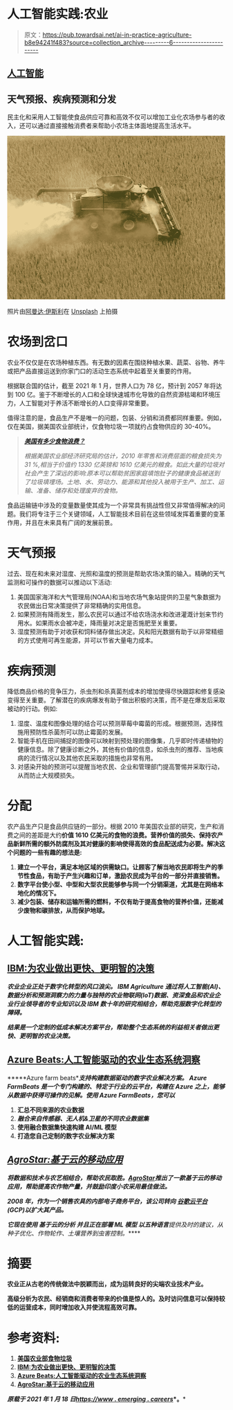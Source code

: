 # 人工智能实践:农业

> 原文：<https://pub.towardsai.net/ai-in-practice-agriculture-b8e94241f483?source=collection_archive---------6----------------------->

## [人工智能](https://towardsai.net/p/category/artificial-intelligence)

## 天气预报、疾病预测和分发

民主化和采用人工智能使食品供应可靠和高效不仅可以增加工业化农场参与者的收入，还可以通过直接接触消费者来帮助小农场主体面地提高生活水平。

![](img/9db0a352af7c8b5c0f760a92a0619992.png)

照片由[阿曼达·伊斯利](https://unsplash.com/@amandaeasley11?utm_source=unsplash&utm_medium=referral&utm_content=creditCopyText)在 [Unsplash](https://unsplash.com/s/photos/iot-agriculture?utm_source=unsplash&utm_medium=referral&utm_content=creditCopyText) 上拍摄

# 农场到岔口

农业不仅仅是在农场种植东西。有无数的因素在围绕种植水果、蔬菜、谷物、养牛或把产品直接运送到你家门口的活动生态系统中起着至关重要的作用。

根据联合国的估计，截至 2021 年 1 月，世界人口为 78 亿，预计到 2057 年将达到 100 亿。鉴于不断增长的人口和全球快速城市化导致的自然资源枯竭和环境压力，人工智能对于养活不断增长的人口变得非常重要。

值得注意的是，食品生产不是唯一的问题，包装、分销和消费都同样重要。例如，仅在美国，据美国农业部统计，仅食物垃圾一项就约占食物供应的 30-40%。

> [***美国有多少食物浪费？***](https://www.usda.gov/foodwaste/faqs)
> 
> *根据美国农业部经济研究局的估计，2010 年零售和消费层面的粮食损失为 31 %,相当于价值约 1330 亿英镑和 1610 亿美元的粮食。如此大量的垃圾对社会产生了深远的影响:原本可以帮助贫困家庭填饱肚子的健康食品被送到了垃圾填埋场。土地、水、劳动力、能源和其他投入被用于生产、加工、运输、准备、储存和处理废弃的食物。*

食品运输链中涉及的变量数量使其成为一个非常具有挑战性但又非常值得解决的问题。我们将专注于三个关键领域，人工智能技术目前在这些领域发挥着重要的变革作用，并且在未来具有广阔的发展前景。

# 天气预报

过去、现在和未来对湿度、光照和温度的预测是帮助农场决策的输入。精确的天气监测和可操作的数据可以推动以下活动:

1.  美国国家海洋和大气管理局(NOAA)和当地农场气象站提供的卫星气象数据为农民做出日常决策提供了非常精确的实用信息。
2.  如果预测有降雨发生，那么农民可以通过不给农场浇水和改进灌溉计划来节约用水。如果雨水会被冲走，降雨量对决定是否施肥至关重要。
3.  湿度预测有助于对收获和饲料储存做出决定。风和阳光数据有助于以非常精细的方式使用可再生能源，并可以节省大量电力成本。

# 疾病预测

降低商品价格的竞争压力，杀虫剂和杀真菌剂成本的增加使得尽快跟踪和修复感染变得至关重要。了解潜在的疾病爆发有助于做出积极的决策，而不是在爆发后采取被动的行动。例如:

1.  湿度、温度和图像处理的结合可以预测草莓中霉菌的形成。根据预测，选择性施用预防性杀菌剂可以防止霉菌的发展。
2.  智能手机在田间捕捉的图像可以映射到预处理的图像集，几乎即时传递植物的健康信息。除了健康诊断之外，其他有价值的信息，如杀虫剂的推荐、当地疾病的流行情况以及其他农民采取的措施也非常有用。
3.  对感染开始的预测可以提醒当地农民、企业和管理部门提高警惕并采取行动，从而防止大规模损失。

# 分配

农产品生产只是食品供应链的一部分。根据 2010 年美国农业部的研究，生产和消费之间的差距是大约[](https://www.usda.gov/foodwaste/faqs)****价值 1610 亿美元的食物的浪费。营养价值的损失、保持农产品新鲜所需的额外防腐剂及其对健康的影响使得高效的食品配送成为必要。解决这个问题的一些有趣的想法是:****

1.  **建立一个平台，满足本地区域的供需缺口。让顾客了解当地农民即将生产的季节性食品，有助于产生兴趣和订单，激励农民成为平台的一部分并直接销售。**
2.  **数字平台使小型、中型和大型农民能够参与同一个分销渠道，尤其是在网络本地化的情况下。**
3.  **减少包装、储存和运输所需的燃料，不仅有助于提高食物的营养价值，还能减少废物和碳排放，从而保护地球。**

# **人工智能实践:**

## **[IBM:为农业做出更快、更明智的决策](https://www.ibm.com/products/agriculture#:~:text=IBM%20Agriculture%20helps%20overcome%20obstacles,and%20decades%20of%20IBM%20research.)**

*****农业企业正处于数字化转型的风口浪尖。*** *IBM Agriculture 通过将人工智能(AI)、数据分析和预测洞察力的力量与独特的农业物联网(IoT)数据、资深食品和农业企业行业领导者的专业知识以及 IBM 数十年的研究相结合，帮助克服数字化转型的障碍。***

***结果是一个定制的低成本解决方案平台，帮助整个生态系统的利益相关者做出更快、更明智的农业决策。***

## **[Azure Beats:人工智能驱动的农业生态系统洞察](https://www.microsoft.com/en-in/campaign/azure-farmbeats/)**

*****Azure farm beats*******支持构建数据驱动的数字农业解决方案。*** *Azure FarmBeats 是一个专门构建的、特定于行业的云平台，构建在 Azure 之上，能够从数据中获得可操作的见解。使用 Azure FarmBeats，您可以****

1.  ****汇总不同来源的农业数据****
2.  ****融合来自传感器、无人机&卫星*的不同农业数据集***
3.  ****使用融合数据集快速构建 AI/ML 模型****
4.  ****打造您自己定制的数字农业解决方案****

## ***[AgroStar:基于云的移动应用](https://cloud.google.com/customers/agrostar)***

******将数据和技术与农艺相结合，帮助农民取胜。***[*AgroStar*](https://corporate.agrostar.in/)*推出了一款基于云的移动应用，帮助提高农作物产量，并鼓励印度小农采用最佳做法。****

****2008 年，作为一个销售农具的内部电子商务平台，该公司转向* [*谷歌云平台*](https://cloud.google.com/) *(GCP)以扩大其产品。****

****它现在使用* ***基于云的分析*** *并且正在部署* ***ML 模型*** *以五种语言***提供及时的建议，从种子优化、作物轮作、土壤营养到虫害控制。*****

# ****摘要****

****农业正从古老的传统做法中脱颖而出，成为运转良好的尖端农业技术产业。****

****高级分析为农民、经销商和消费者带来的价值是惊人的。及时访问信息可以保持较低的运营成本，同时增加收入并使流程高效可靠。****

# ****参考资料:****

1.  ****[美国农业部食物垃圾](https://www.usda.gov/foodwaste/faqs)****
2.  ****[IBM:为农业做出更快、更明智的决策](https://www.ibm.com/products/agriculture#:~:text=IBM%20Agriculture%20helps%20overcome%20obstacles,and%20decades%20of%20IBM%20research.)****
3.  ****[Azure Beats:人工智能驱动的农业生态系统洞察](https://www.microsoft.com/en-in/campaign/azure-farmbeats/)****
4.  ****[AgroStar:基于云的移动应用](https://cloud.google.com/customers/agrostar)****

*****原载于 2021 年 1 月 18 日*[*https://www . emerging . careers*](https://www.emerging.careers/blog/2021/01/18/ai-in-practice-agriculture)*。*****